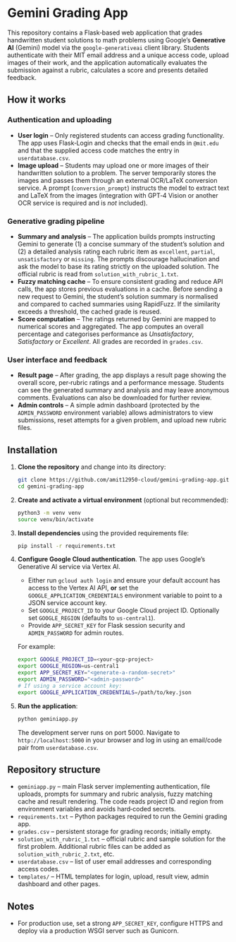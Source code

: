 # Gemini Grading App

This repository contains a Flask‑based web application that grades handwritten student solutions to math problems using Google’s **Generative AI** (Gemini) model via the `google‑generativeai` client library.  Students authenticate with their MIT email address and a unique access code, upload images of their work, and the application automatically evaluates the submission against a rubric, calculates a score and presents detailed feedback.

## How it works

### Authentication and uploading

* **User login** – Only registered students can access grading functionality.  The app uses Flask‑Login and checks that the email ends in `@mit.edu` and that the supplied access code matches the entry in `userdatabase.csv`.
* **Image upload** – Students may upload one or more images of their handwritten solution to a problem.  The server temporarily stores the images and passes them through an external OCR/LaTeX conversion service.  A prompt (`conversion_prompt`) instructs the model to extract text and LaTeX from the images (integration with GPT‑4 Vision or another OCR service is required and is *not* included).

### Generative grading pipeline

* **Summary and analysis** – The application builds prompts instructing Gemini to generate (1) a concise summary of the student’s solution and (2) a detailed analysis rating each rubric item as `excellent`, `partial`, `unsatisfactory` or `missing`.  The prompts discourage hallucination and ask the model to base its rating strictly on the uploaded solution.  The official rubric is read from `solution_with_rubric_1.txt`.
* **Fuzzy matching cache** – To ensure consistent grading and reduce API calls, the app stores previous evaluations in a cache.  Before sending a new request to Gemini, the student’s solution summary is normalised and compared to cached summaries using RapidFuzz.  If the similarity exceeds a threshold, the cached grade is reused.
* **Score computation** – The ratings returned by Gemini are mapped to numerical scores and aggregated.  The app computes an overall percentage and categorises performance as *Unsatisfactory*, *Satisfactory* or *Excellent*.  All grades are recorded in `grades.csv`.

### User interface and feedback

* **Result page** – After grading, the app displays a result page showing the overall score, per‑rubric ratings and a performance message.  Students can see the generated summary and analysis and may leave anonymous comments.  Evaluations can also be downloaded for further review.
* **Admin controls** – A simple admin dashboard (protected by the `ADMIN_PASSWORD` environment variable) allows administrators to view submissions, reset attempts for a given problem, and upload new rubric files.

## Installation

1. **Clone the repository** and change into its directory:

   ```bash
   git clone https://github.com/amit12950-cloud/gemini-grading-app.git
   cd gemini-grading-app
   ```

2. **Create and activate a virtual environment** (optional but recommended):

   ```bash
   python3 -m venv venv
   source venv/bin/activate
   ```

3. **Install dependencies** using the provided requirements file:

   ```bash
   pip install -r requirements.txt
   ```

4. **Configure Google Cloud authentication**.  The app uses Google’s Generative AI service via Vertex AI.

   * Either run `gcloud auth login` and ensure your default account has access to the Vertex AI API, **or** set the `GOOGLE_APPLICATION_CREDENTIALS` environment variable to point to a JSON service account key.
   * Set `GOOGLE_PROJECT_ID` to your Google Cloud project ID.  Optionally set `GOOGLE_REGION` (defaults to `us‑central1`).
   * Provide `APP_SECRET_KEY` for Flask session security and `ADMIN_PASSWORD` for admin routes.

   For example:

   ```bash
   export GOOGLE_PROJECT_ID=<your‑gcp‑project>
   export GOOGLE_REGION=us‑central1
   export APP_SECRET_KEY="<generate‑a‑random‑secret>"
   export ADMIN_PASSWORD="<admin‑password>"
   # If using a service account key:
   export GOOGLE_APPLICATION_CREDENTIALS=/path/to/key.json
   ```

5. **Run the application**:

   ```bash
   python geminiapp.py
   ```

   The development server runs on port 5000.  Navigate to `http://localhost:5000` in your browser and log in using an email/code pair from `userdatabase.csv`.

## Repository structure

- `geminiapp.py` – main Flask server implementing authentication, file uploads, prompts for summary and rubric analysis, fuzzy matching cache and result rendering.  The code reads project ID and region from environment variables and avoids hard‑coded secrets.
- `requirements.txt` – Python packages required to run the Gemini grading app.
- `grades.csv` – persistent storage for grading records; initially empty.
- `solution_with_rubric_1.txt` – official rubric and sample solution for the first problem.  Additional rubric files can be added as `solution_with_rubric_2.txt`, etc.
- `userdatabase.csv` – list of user email addresses and corresponding access codes.
- `templates/` – HTML templates for login, upload, result view, admin dashboard and other pages.

## Notes

- For production use, set a strong `APP_SECRET_KEY`, configure HTTPS and deploy via a production WSGI server such as Gunicorn.

